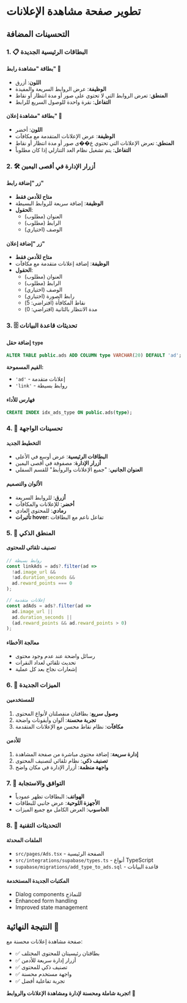 # تطوير صفحة مشاهدة الإعلانات

## التحسينات المضافة

### 1. 📋 **البطاقات الرئيسية الجديدة**

#### بطاقة "مشاهدة رابط" 🔗
- **اللون**: أزرق  
- **الوظيفة**: عرض الروابط السريعة والمفيدة
- **المنطق**: تعرض الروابط التي لا تحتوي على صور أو مدة انتظار أو نقاط
- **التفاعل**: نقرة واحدة للوصول السريع للرابط

#### بطاقة "مشاهدة إعلان" 🎁
- **اللون**: أخضر
- **الوظيفة**: عرض الإعلانات المتقدمة مع مكافآت
- **المنطق**: تعرض الإعلانات التي تحتوي ع��ى صور أو مدة انتظار أو نقاط
- **التفاعل**: يتم تشغيل نظام العد التنازلي إذا كان مطلوباً

### 2. 🛠️ **أزرار الإدارة في أقصى اليمين**

#### زر "إضافة رابط" 
- **متاح للأدمن فقط**
- **الوظيفة**: إضافة سريعة للروابط البسيطة
- **الحقول**:
  - العنوان (مطلوب)
  - الرابط (مطلوب) 
  - الوصف (اختياري)

#### زر "إضافة إعلان"
- **متاح للأدمن فقط**
- **الوظيفة**: إضافة إعلانات متقدمة مع مكافآت
- **الحقول**:
  - العنوان (مطلوب)
  - الرابط (مطلوب)
  - الوصف (اختياري)
  - رابط الصورة (اختياري)
  - نقاط المكافأة (افتراضي: 5)
  - مدة الانتظار بالثانية (افتراضي: 0)

### 3. 🗄️ **تحديثات قاعدة البيانات**

#### إضافة حقل `type`
```sql
ALTER TABLE public.ads ADD COLUMN type VARCHAR(20) DEFAULT 'ad';
```

**القيم المسموحة:**
- `'ad'` - إعلانات متقدمة
- `'link'` - روابط بسيطة

#### فهارس للأداء
```sql
CREATE INDEX idx_ads_type ON public.ads(type);
```

### 4. 🎨 **تحسينات الواجهة**

#### التخطيط الجديد
- **البطاقات الرئيسية**: عرض أوسع في الأعلى
- **أزرار الإدارة**: مصفوفة في أقصى اليمين
- **العنوان الجانبي**: "جميع الإعلانات والروابط" للقسم السفلي

#### الألوان والتصميم
- **أزرق**: للروابط السريعة
- **أخضر**: للإعلانات والمكافآت
- **رمادي**: للمحتوى العادي
- **تأثيرات hover**: تفاعل ناعم مع البطاقات

### 5. 🔧 **المنطق الذكي**

#### تصنيف تلقائي للمحتوى
```typescript
// روابط بسيطة
const linkAds = ads?.filter(ad => 
  !ad.image_url && 
  !ad.duration_seconds && 
  ad.reward_points === 0
);

// إعلانات متقدمة  
const adAds = ads?.filter(ad => 
  ad.image_url || 
  ad.duration_seconds || 
  (ad.reward_points && ad.reward_points > 0)
);
```

#### معالجة الأخطاء
- رسائل واضحة عند عدم وجود محتوى
- تحديث تلقائي لعداد النقرات
- إشعارات نجاح بعد كل عملية

### 6. 🚀 **الميزات الجديدة**

#### للمستخدمين
1. **وصول سريع**: بطاقتان منفصلتان لأنواع المحتوى
2. **تجربة محسنة**: ألوان وأيقونات واضحة
3. **مكافآت**: نظام نقاط محسن مع الإعلانات المتقدمة

#### للأدمن
1. **إدارة سريعة**: إضافة محتوى مباشرة من صفحة المشاهدة
2. **تصنيف ذكي**: نظام تلقائي لتصنيف المحتوى
3. **واجهة منظمة**: أزرار الإدارة في مكان واضح

### 7. 📱 **التوافق والاستجابة**

- **الهواتف**: البطاقات تظهر عمودياً
- **الأجهزة اللوحية**: عرض جانبي للبطاقات
- **الحاسوب**: العرض الكامل مع جميع الميزات

### 8. 🔄 **التحديثات التقنية**

#### الملفات المحدثة
- `src/pages/Ads.tsx` - الصفحة الرئيسية
- `src/integrations/supabase/types.ts` - أنواع TypeScript
- `supabase/migrations/add_type_to_ads.sql` - قاعدة البيانات

#### المكتبات الجديدة المستخدمة
- Dialog components للنماذج
- Enhanced form handling
- Improved state management

## النتيجة النهائية 🎯

صفحة مشاهدة إعلانات محسنة مع:
- ✅ بطاقتان رئيسيتان للمحتوى المختلف
- ✅ أزرار إدارة سريعة للأدمن
- ✅ تصنيف ذكي للمحتوى
- ✅ واجهة مستخدم محسنة
- ✅ تجربة تفاعلية أفضل

**تجربة شاملة ومحسنة لإدارة ومشاهدة الإعلانات والروابط! 🚀**

